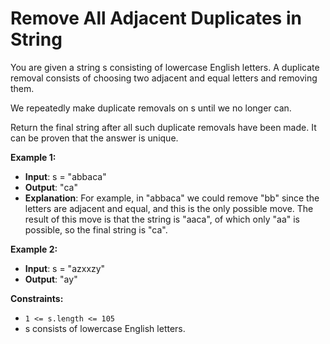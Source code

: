 # Remove All Adjacent Duplicates in String

You are given a string s consisting of lowercase English letters. A duplicate removal consists of choosing two adjacent and equal letters and removing them.

We repeatedly make duplicate removals on s until we no longer can.

Return the final string after all such duplicate removals have been made. It can be proven that the answer is unique.

**Example 1:**

- **Input**: s = "abbaca"
- **Output**: "ca"
- **Explanation**: For example, in "abbaca" we could remove "bb" since the letters are adjacent and equal, and this is the only possible move. The result of this move is that the string is "aaca", of which only "aa" is possible, so the final string is "ca".

**Example 2:**

- **Input**: s = "azxxzy"
- **Output**: "ay"

**Constraints:**

- ``1 <= s.length <= 105``
- s consists of lowercase English letters.
